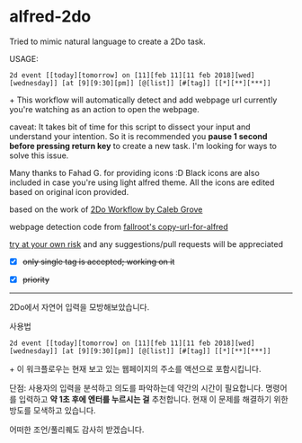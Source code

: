 # alfred-2do

Tried to mimic natural language to create a 2Do task.

USAGE:

```
2d event [[today][tomorrow] on [11][feb 11][11 feb 2018][wed][wednesday]] [at [9][9:30][pm]] [@[list]] [#[tag]] [[*][**][***]]
```

\+ This workflow will automatically detect and add webpage url currently you're watching as an action to open the webpage.

caveat: It takes bit of time for this script to dissect your input and understand your intention. So it is recommended you **pause 1 second before pressing return key** to create a new task. I'm looking for ways to solve this issue.

Many thanks to Fahad G. for providing icons :D Black icons are also included in case you're using light alfred theme. All the icons are edited based on original icon provided.

based on the work of [2Do Workflow by Caleb Grove](https://www.alfredforum.com/topic/3811-2do-workflow/?do=findComment&comment=22721)

webpage detection code from [fallroot's copy-url-for-alfred](https://github.com/fallroot/copy-url-for-alfred)

[try at your own risk](https://github.com/Canorus/alfred-2do/raw/master/workflow/alfred-2Do_1.0-1.alfredworkflow) and any suggestions/pull requests will be appreciated

- [x] ~~only single tag is accepted; working on it~~
- [x] ~~priority~~


------

2Do에서 자연어 입력을 모방해보았습니다.

사용법

```
2d event [[today][tomorrow] on [11][feb 11][11 feb 2018][wed][wednesday]] [at [9][9:30][pm]] [@[list]] [#[tag]] [[*][**][***]]
```

\+ 이 워크플로우는 현재 보고 있는 웹페이지의 주소를 액션으로 포함시킵니다.

단점: 사용자의 입력을 분석하고 의도를 파악하는데 약간의 시간이 필요합니다. 명령어를 입력하고 **약 1초 후에 엔터를 누르시는 걸** 추천합니다. 현재 이 문제를 해결하기 위한 방도를 모색하고 있습니다.

어떠한 조언/풀리퀘도 감사히 받겠습니다.